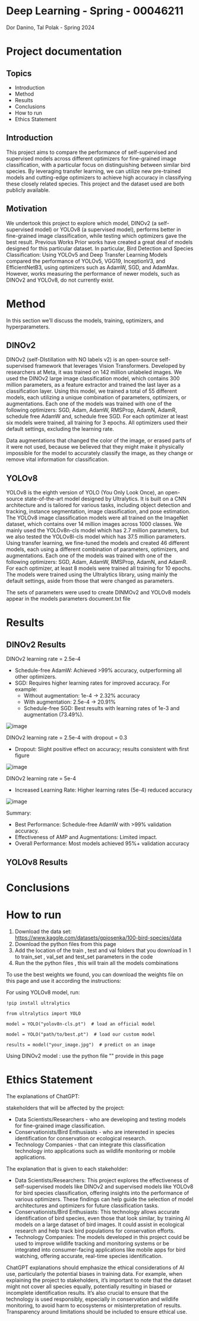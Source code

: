 # Deep Learning - Spring - 00046211
Dor Danino, Tal Polak - Spring 2024


# Project documentation
## Topics
* Introduction
* Method
* Results
* Conclusions
* How to run
* Ethics Statement

## Introduction
This project aims to compare the performance of self-supervised and supervised models across different optimizers for fine-grained image classification, with a particular focus on distinguishing between similar bird species. By leveraging transfer learning, we can utilize new pre-trained models and cutting-edge optimizers to achieve high accuracy in classifying these closely related species. This project and the dataset used are both publicly available.
## Motivation
We undertook this project to explore which model, DINOv2 (a self-supervised model) or YOLOv8 (a supervised model), performs better in fine-grained image classification, while testing which optimizers gave the best result.
Previous Works
Prior works have created a great deal of models designed for this particular dataset. In particular, Bird Detection and Species Classification: Using YOLOv5 and Deep Transfer Learning Models compared the performance of YOLOv5, VGG19, InceptionV3, and EfficientNetB3, using optimizers such as AdamW, SGD, and AdamMax.
However, works measuring the performance of newer models, such as DINOv2 and YOLOv8, do not currently exist.
# Method
In this section we’ll discuss the models, training, optimizers,  and hyperparameters.
## DINOv2 
DINOv2 (self-DIstillation with NO labels v2) is an open-source self-supervised framework that leverages Vision Transformers. Developed by researchers at Meta, it was trained on 142 million unlabeled images. We used the DINOv2 large image classification model, which contains 300 million parameters, as a feature extractor and trained the last layer as a classification layer. Using this model, we trained a total of 55 different models, each utilizing a unique combination of parameters, optimizers, or augmentations.
Each one of the models was trained with one of the following optimizers: SGD, Adam, AdamW, RMSProp, AdamN, AdamR, schedule free AdamW and, schedule free SGD. For each optimizer at least six models were trained, all training for 3 epochs.
All optimizers used their default settings, excluding the learning rate.

Data augmentations that changed the color of the image, or erased parts of it were not used, because we believed that they might make it physically impossible for the model to accurately classify the image, as they change or remove vital information for classification.
## YOLOv8
YOLOv8 is the eighth version of YOLO (You Only Look Once), an open-source state-of-the-art model designed by Ultralytics. It is built on a CNN architecture and is tailored for various tasks, including object detection and tracking, instance segmentation, image classification, and pose estimation. The YOLOv8 image classification models were all trained on the ImageNet dataset, which contains over 14 million images across 1000 classes. We mainly used the YOLOv8n-cls model which has 2.7 million parameters, but we also tested the YOLOv8l-cls model which has 37.5 million parameters. Using transfer learning, we fine-tuned the models and created 46 different models, each using a different combination of parameters, optimizers, and augmentations.
Each one of the models was trained with one of the following optimizers: SGD, Adam, AdamW, RMSProp, AdamN, and AdamR. For each optimizer, at least 8 models were trained all training for 10 epochs. The models were trained using the Ultralytics library, using mainly the default settings, aside from those that were changed as parameters.

The sets of parameters were used to create DINMOv2 and YOLOv8 models appear in the models parameters document.txt file 

# Results
## DINOv2 Results
DINOv2 learning rate =  2.5e-4  
* Schedule-free AdamW: Achieved >99% accuracy, outperforming all other optimizers.
* SGD: Requires higher learning rates for improved accuracy. For example:
  * Without augmentation: 1e-4 → 2.32% accuracy
  * With augmentation: 2.5e-4 → 20.91%
  * Schedule-free SGD: Best results with learning rates of 1e-3 and augmentation (73.49%).

![image](https://github.com/user-attachments/assets/cd73df2c-73a1-4100-8d57-32ab54551f12)

  
DINOv2 learning rate =  2.5e-4 with dropout = 0.3 
 * Dropout: Slight positive effect on accuracy; results consistent with first figure
   
![image](https://github.com/user-attachments/assets/99a92d59-0f38-41c9-aed8-c7b2d30f951f)

   
DINOv2 learning rate =  5e-4 
 * Increased Learning Rate: Higher learning rates (5e-4) reduced accuracy
   
![image](https://github.com/user-attachments/assets/327b74f1-b71a-4628-9711-eddeeb9a7ed3)

Summary:
 * Best Performance: Schedule-free AdamW with >99% validation accuracy.
 * Effectiveness of AMP and Augmentations: Limited impact.
 * Overall Performance: Most models achieved 95%+ validation accuracy

## YOLOv8  Results


# Conclusions

# How to run
1) Download the data set: https://www.kaggle.com/datasets/gpiosenka/100-bird-species/data
2) Download the python files from this page
3) Add the location of the train , test and val folders that you download in 1 to train_set , val_set and test_set parameters in the code
4) Run the the python files , this will train all the models combinations

To use the best weights we found, you can download the weights file on this page and use it according the instructions:

For using YOLOv8 model, run:

`!pip install ultralytics`

`from ultralytics import YOLO`

`model = YOLO("yolov8n-cls.pt")  # load an official model`

`model = YOLO("path/to/best.pt")  # load our custom model`

`results = model("your_image.jpg")  # predict on an image`

 Using DINOv2 model : use the python file "" provide in this page 

# Ethics Statement
The explanations of ChatGPT:

stakeholders that will be affected by the project:
* Data Scientists/Researchers - who are developing and testing models for fine-grained image classification.
* Conservationists/Bird Enthusiasts - who are interested in species identification for conservation or ecological research.
* Technology Companies - that can integrate this classification technology into applications such as wildlife monitoring or mobile applications.
  
The explanation that is given to each stakeholder:
* Data Scientists/Researchers: This project explores the effectiveness of self-supervised models like DINOv2 and supervised models like YOLOv8 for bird species classification, offering insights into the performance of various optimizers. These findings can help guide the selection of model architectures and optimizers for future classification tasks.
* Conservationists/Bird Enthusiasts: This technology allows accurate identification of bird species, even those that look similar, by training AI models on a large dataset of bird images. It could assist in ecological research and help track bird populations for conservation efforts.
* Technology Companies: The models developed in this project could be used to improve wildlife tracking and monitoring systems or be integrated into consumer-facing applications like mobile apps for bird watching, offering accurate, real-time species identification.

ChatGPT explanations should emphasize the ethical considerations of AI use, particularly the potential biases in training data. For example, when explaining the project to stakeholders, it’s important to note that the dataset might not cover all species equally, potentially resulting in biased or incomplete identification results. It’s also crucial to ensure that the technology is used responsibly, especially in conservation and wildlife monitoring, to avoid harm to ecosystems or misinterpretation of results. Transparency around limitations should be included to ensure ethical use.


